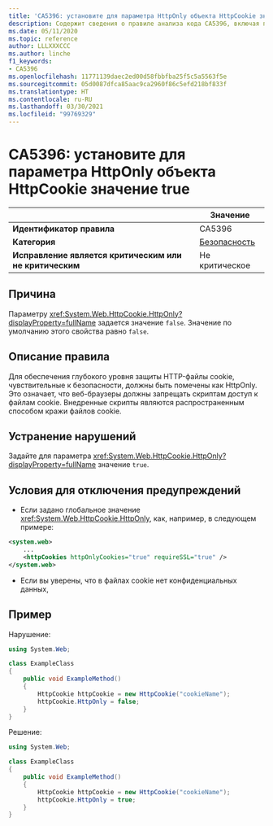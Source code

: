 ```yaml
---
title: 'CA5396: установите для параметра HttpOnly объекта HttpCookie значение true (анализ кода)'
description: Содержит сведения о правиле анализа кода CA5396, включая причины нарушений и способы их устранения, а также условия отключения правила.
ms.date: 05/11/2020
ms.topic: reference
author: LLLXXXCCC
ms.author: linche
f1_keywords:
- CA5396
ms.openlocfilehash: 11771139daec2ed00d58fbbfba25f5c5a5563f5e
ms.sourcegitcommit: 05d0087dfca85aac9ca2960f86c5efd218bf833f
ms.translationtype: HT
ms.contentlocale: ru-RU
ms.lasthandoff: 03/30/2021
ms.locfileid: "99769329"
---
```

# <a name="ca5396-set-httponly-to-true-for-httpcookie"></a>CA5396: установите для параметра HttpOnly объекта HttpCookie значение true

| | Значение |
|-|-|
| **Идентификатор правила** |CA5396|
| **Категория** |[Безопасность](security-warnings.md)|
| **Исправление является критическим или не критическим** |Не критическое|

## <a name="cause"></a>Причина

Параметру <xref:System.Web.HttpCookie.HttpOnly?displayProperty=fullName> задается значение `false`. Значение по умолчанию этого свойства равно `false`.

## <a name="rule-description"></a>Описание правила

Для обеспечения глубокого уровня защиты HTTP-файлы cookie, чувствительные к безопасности, должны быть помечены как HttpOnly. Это означает, что веб-браузеры должны запрещать скриптам доступ к файлам cookie. Внедренные скрипты являются распространенным способом кражи файлов cookie.

## <a name="how-to-fix-violations"></a>Устранение нарушений

Задайте для параметра <xref:System.Web.HttpCookie.HttpOnly?displayProperty=fullName> значение `true`.

## <a name="when-to-suppress-warnings"></a>Условия для отключения предупреждений

- Если задано глобальное значение <xref:System.Web.HttpCookie.HttpOnly>, как, например, в следующем примере:

```xml
<system.web>
    ...
    <httpCookies httpOnlyCookies="true" requireSSL="true" />
</system.web>
```

- Если вы уверены, что в файлах cookie нет конфиденциальных данных,

## <a name="example"></a>Пример

Нарушение:

```csharp
using System.Web;

class ExampleClass
{
    public void ExampleMethod()
    {
        HttpCookie httpCookie = new HttpCookie("cookieName");
        httpCookie.HttpOnly = false;
    }
}
```

Решение:

```csharp
using System.Web;

class ExampleClass
{
    public void ExampleMethod()
    {
        HttpCookie httpCookie = new HttpCookie("cookieName");
        httpCookie.HttpOnly = true;
    }
}
```
